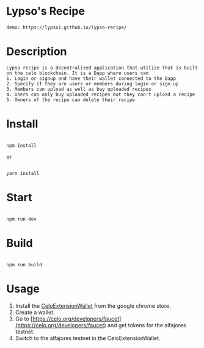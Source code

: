 # Lypso's Recipe

```
demo: https://lypso1.github.io/lypso-recipe/

```
# Description

```
Lypso recipe is a decentralized application that utilize that is built on the celo blockchain. It is a Dapp where users can
1. Login or signup and have their wallet connected to the Dapp
2. Specify if they are users or members during login or sign up
3. Members can upload as well as buy uploaded recipes
4. Users can only buy uploaded recipes but they can't upload a recipe
5. Owners of the recipe can delete their recipe

```
# Install

```

npm install

```

or 

```

yarn install

```

# Start

```

npm run dev

```

# Build

```

npm run build

```
# Usage
1. Install the [CeloExtensionWallet](https://chrome.google.com/webstore/detail/celoextensionwallet/kkilomkmpmkbdnfelcpgckmpcaemjcdh?hl=en) from the google chrome store.
2. Create a wallet.
3. Go to [https://celo.org/developers/faucet](https://celo.org/developers/faucet) and get tokens for the alfajores testnet.
4. Switch to the alfajores testnet in the CeloExtensionWallet.
